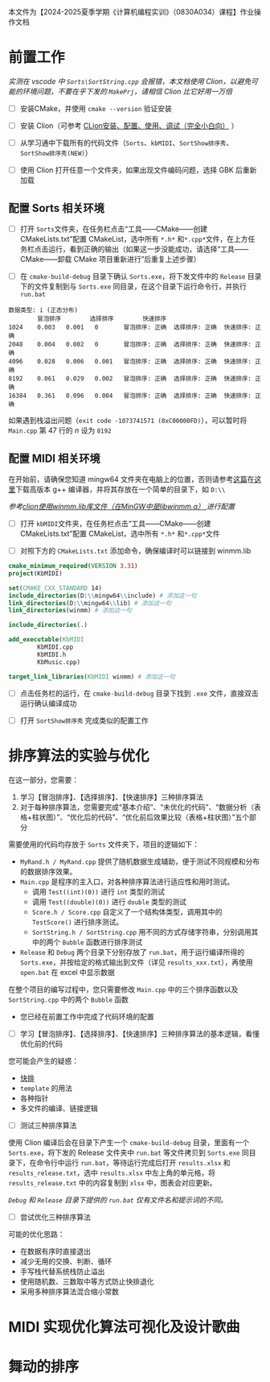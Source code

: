 

本文件为【2024-2025夏季学期《计算机编程实训》（0830A034）课程】作业操作文档

# 前置工作



*实测在 vscode 中 `Sorts\SortString.cpp` 会报错，本文档使用 Clion，以避免可能的环境问题，不要在乎下发的 `MakePrj`，请相信 Clion 比它好用一万倍*



-   [ ] 安装CMake，并使用 `cmake --version` 验证安装
-   [ ] 安装 Clion（可参考 [CLion安装、配置、使用、调试（完全小白向）](https://blog.csdn.net/annesede/article/details/133940779) ）
-   [ ] 从学习通中下载所有的代码文件（`Sorts`、`kbMIDI`、`SortShow排序秀`、`SortShow排序秀(NEW)`）
-   [ ] 使用 Clion 打开任意一个文件夹，如果出现文件编码问题，选择 GBK 后重新加载



## 配置 Sorts 相关环境



-   [ ] 打开 `Sorts`文件夹，在任务栏点击“工具——CMake——创建 CMakeLists.txt”配置 CMakeList，选中所有 `*.h*` 和`*.cpp*`文件，在上方任务栏点击运行，看到正确的输出（如果这一步没能成功，请选择“工具——CMake——卸载 CMake 项目重新进行”后重复上述步骤）
-   [ ] 在 `cmake-build-debug` 目录下确认 `Sorts.exe`，将下发文件中的 `Release` 目录下的文件复制到与 `Sorts.exe` 同目录，在这个目录下运行命令行，并执行 `run.bat`



```
数据类型: i (正态分布)
        冒泡排序        选择排序        快速排序
1024    0.003   0.001   0       冒泡排序: 正确  选择排序: 正确  快速排序: 正确
2048    0.004   0.002   0       冒泡排序: 正确  选择排序: 正确  快速排序: 正确
4096    0.028   0.006   0.001   冒泡排序: 正确  选择排序: 正确  快速排序: 正确
8192    0.061   0.029   0.002   冒泡排序: 正确  选择排序: 正确  快速排序: 正确
16384   0.361   0.096   0.004   冒泡排序: 正确  选择排序: 正确  快速排序: 正确
```



如果遇到栈溢出问题（`exit code -1073741571 (0xC00000FD)`），可以暂时将 `Main.cpp` 第 47 行的 $n$ 设为 `8192`



## 配置 MIDI 相关环境



在开始前，请确保您知道 mingw64 文件夹在电脑上的位置，否则请参考[这篇](https://zhuanlan.zhihu.com/p/643934671)在[这里](https://github.com/niXman/mingw-builds-binaries/releases)下载高版本 g++ 编译器，并将其存放在一个简单的目录下，如 `D:\\`

*参考[clion使用winmm.lib库文件（在MinGW中是libwinmm.a） ](https://www.cnblogs.com/21MINM/p/16871809.html)进行配置*



-   [ ] 打开 `kbMIDI`文件夹，在任务栏点击“工具——CMake——创建 CMakeLists.txt”配置 CMakeList，选中所有 `*.h*` 和`*.cpp*`文件
-   [ ] 对照下方的 `CMakeLists.txt` 添加命令，确保编译时可以链接到 winmm.lib



```cmake
cmake_minimum_required(VERSION 3.31)
project(KbMIDI)

set(CMAKE_CXX_STANDARD 14)
include_directories(D:\\mingw64\\include) # 添加这一句
link_directories(D:\\mingw64\\lib) # 添加这一句
link_directories(winmm) # 添加这一句

include_directories(.)

add_executable(KbMIDI
        KbMIDI.cpp
        KbMIDI.h
        KbMusic.cpp)

target_link_libraries(KbMIDI winmm) # 添加这一句
```



-   [ ] 点击任务栏的运行，在 `cmake-build-debug` 目录下找到 `.exe` 文件，直接双击运行确认编译成功


-   [ ] 打开 `SortShow排序秀` 完成类似的配置工作



# 排序算法的实验与优化



在这一部分，您需要：



1.   学习【冒泡排序】、【选择排序】、【快速排序】三种排序算法
2.   对于每种排序算法，您需要完成“基本介绍”、“未优化的代码”、“数据分析（表格+柱状图）”、“优化后的代码”、“优化前后效果比较（表格+柱状图）”五个部分



需要使用的代码均存放于 `Sorts` 文件夹下，项目的逻辑如下：



-   `MyRand.h / MyRand.cpp` 提供了随机数据生成辅助，便于测试不同规模和分布的数据排序效果。
-   `Main.cpp` 是程序的主入口，对各种排序算法进行适应性和用时测试。
    -   调用 `Test((int)(0))` 进行 `int` 类型的测试
    -   调用 `Test((double)(0))` 进行 `double` 类型的测试
    -   `Score.h / Score.cpp` 自定义了一个结构体类型，调用其中的 `TestScore()` 进行排序测试。
    -   `SortString.h / SortString.cpp` 用不同的方式存储字符串，分别调用其中的两个 `Bubble` 函数进行排序测试
-   `Release` 和 `Debug` 两个目录下分别存放了 `run.bat`，用于运行编译所得的 `Sorts.exe`，并按给定的格式输出到文件（详见 `results_xxx.txt`），再使用 `open.bat` 在 excel 中显示数据



在整个项目的编写过程中，您只需要修改 `Main.cpp` 中的三个排序函数以及 `SortString.cpp` 中的两个 `Bubble` 函数



-   您已经在前置工作中完成了代码环境的配置
- [ ] 学习【冒泡排序】、【选择排序】、【快速排序】三种排序算法的基本逻辑，看懂优化前的代码



您可能会产生的疑惑：



-   [快排](https://oi-wiki.org/basic/quick-sort/)
-   `template` 的用法
-   各种指针
-   多文件的编译、链接逻辑



- [ ] 测试三种排序算法



使用 Clion 编译后会在目录下产生一个 `cmake-build-debug` 目录，里面有一个 `Sorts.exe`，将下发的 Release 文件夹中 `run.bat` 等文件拷贝到 `Sorts.exe` 同目录下，在命令行中运行 `run.bat`，等待运行完成后打开 `results.xlsx` 和 `results_release.txt`，选中 `results.xlsx` 中左上角的单元格，将 `results_release.txt` 中的内容复制到 `xlsx` 中，图表会对应更新。

*`Debug` 和 `Release` 目录下提供的 `run.bat` 仅有文件名和提示词的不同。*



- [ ] 尝试优化三种排序算法



可能的优化思路：

-   在数据有序时直接退出
-   减少无用的交换、判断、循环
-   手写栈代替系统栈防止溢出
-   使用随机数、三数取中等方式防止快排退化
-   采用多种排序算法混合缩小常数



# MIDI 实现优化算法可视化及设计歌曲





# 舞动的排序

